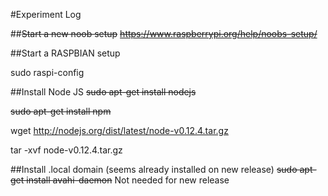 #Experiment Log

##~~Start a new noob setup~~
~~https://www.raspberrypi.org/help/noobs-setup/~~

##Start a RASPBIAN setup

sudo raspi-config




##Install Node JS
~~sudo apt-get install nodejs~~

~~sudo apt-get install npm~~



wget http://nodejs.org/dist/latest/node-v0.12.4.tar.gz

tar -xvf node-v0.12.4.tar.gz



##Install .local domain (seems already installed on new release)
~~sudo apt-get install avahi-daemon~~ Not needed for new release

 
